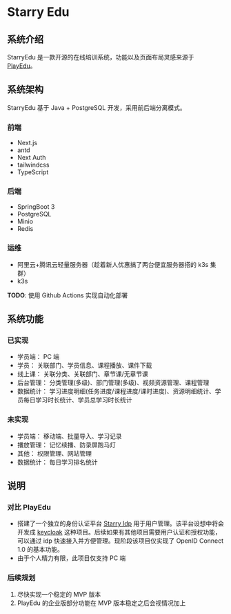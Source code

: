 # Starry Edu

## 系统介绍

StarryEdu
是一款开源的在线培训系统，功能以及页面布局灵感来源于 [PlayEdu](https://github.com/PlayEdu/PlayEdu)。

## 系统架构

StarryEdu 基于 Java + PostgreSQL 开发，采用前后端分离模式。

### 前端

- Next.js
- antd
- Next Auth
- tailwindcss
- TypeScript

### 后端

- SpringBoot 3
- PostgreSQL
- Minio
- Redis

### 运维

- 阿里云+腾讯云轻量服务器（趁着新人优惠搞了两台便宜服务器搭的 k3s 集群）
- k3s

**TODO**: 使用 Github Actions 实现自动化部署

## 系统功能

### 已实现

- 学员端： PC 端
- 学员： 关联部门、学员信息、课程播放、课件下载
- 线上课： 关联分类、关联部门、章节课/无章节课
- 后台管理： 分类管理(多级)、部门管理(多级)、视频资源管理、课程管理
- 数据统计： 学习进度明细(任务进度/课程进度/课时进度)、资源明细统计、学员每日学习时长统计、学员总学习时长统计

### 未实现

- 学员端： 移动端、批量导入、学习记录
- 播放管理： 记忆续播、防录屏跑马灯
- 其他： 权限管理、网站管理
- 数据统计： 每日学习排名统计

## 说明

### 对比 PlayEdu

- 搭建了一个独立的身份认证平台 [Starry Idp](https://github.com/LucasJi/starry-idp)
  用于用户管理。该平台设想中将会开发成 [keycloak](https://www.keycloak.org/)
  这种项目。后续如果有其他项目需要用户认证和授权功能，可以通过 idp 快速接入并方便管理。现阶段该项目仅实现了
  OpenID Connect 1.0 的基本功能。
- 由于个人精力有限，此项目仅支持 PC 端

### 后续规划

1. 尽快实现一个稳定的 MVP 版本
2. PlayEdu 的企业版部分功能在 MVP 版本稳定之后会视情况加上
